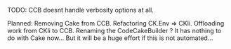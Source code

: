 TODO:
CCB doesnt handle verbosity options at all.

Planned:
Removing Cake from CCB.
Refactoring CK.Env => CKli.
Offloading work from CKli to CCB.
Renaming the CodeCakeBuilder ? It has nothing to do with Cake now... But it will be a huge effort if this is not automated... 
